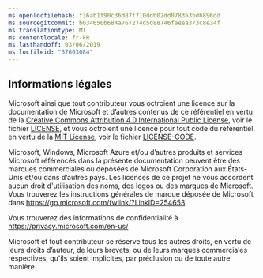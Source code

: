 ```yaml
---
ms.openlocfilehash: f36ab1f90c36d87f710ddb02dd078363bdb896dd
ms.sourcegitcommit: b034650b684a767274d5d88746faeea373c8e34f
ms.translationtype: MT
ms.contentlocale: fr-FR
ms.lasthandoff: 03/06/2019
ms.locfileid: "57603084"
---
```

## <a name="legal-notices"></a>Informations légales
Microsoft ainsi que tout contributeur vous octroient une licence sur la documentation de Microsoft et d’autres contenus de ce référentiel en vertu de la [Creative Commons Attribution 4.0 International Public License](https://creativecommons.org/licenses/by/4.0/legalcode), voir le fichier [LICENSE](LICENSE), et vous octroient une licence pour tout code du référentiel, en vertu de la [MIT License](https://opensource.org/licenses/MIT), voir le fichier [LICENSE-CODE](LICENSE-CODE).

Microsoft, Windows, Microsoft Azure et/ou d’autres produits et services Microsoft référencés dans la présente documentation peuvent être des marques commerciales ou déposées de Microsoft Corporation aux États-Unis et/ou dans d’autres pays.
Les licences de ce projet ne vous accordent aucun droit d'utilisation des noms, des logos ou des marques de Microsoft.
Vous trouverez les instructions générales de marque déposée de Microsoft dans https://go.microsoft.com/fwlink/?LinkID=254653.

Vous trouverez des informations de confidentialité à https://privacy.microsoft.com/en-us/

Microsoft et tout contributeur se réserve tous les autres droits, en vertu de leurs droits d’auteur, de leurs brevets, ou de leurs marques commerciales respectives, qu'ils soient implicites, par préclusion ou de toute autre manière.
